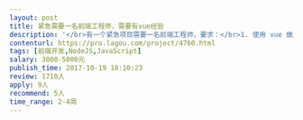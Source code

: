 ```yaml
---                
layout: post       
title: 紧急需要一名前端工程师，需要有vue经验           
description: '</br>有一个紧急项目需要一名前端工程师，要求：</br>1. 使用 vue 做过多个项目；</br>2. 有大型项目经验者优先考虑；</br>3. 全栈工程师优先考虑，如果后端也可以做，可以增加费用。</br></br>主要工作是，</br>1. 搭建vue 线上部署和运行环境；</br>2. 对接后台API到现有的 vue 项目中；</br>3. 根据客户的反馈完善和改进现有的产品。</br>'     
contenturl: https://pro.lagou.com/project/4760.html      
tags: [前端开发,NodeJS,JavaScript]            
salary: 3000-5000元          
publish_time: 2017-10-19 18:10:23         
review: 1710人                   
apply: 9人                   
recommend: 5人                   
time_range: 2-4周              
---                 
```

